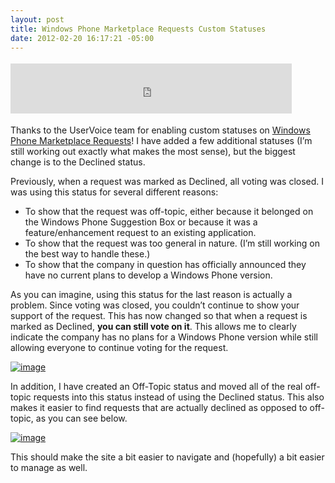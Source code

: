 ```yaml
---
layout: post
title: Windows Phone Marketplace Requests Custom Statuses
date: 2012-02-20 16:17:21 -05:00
---
```


<div class="wlWriterHeaderFooter" style="float:none; margin:0px; padding:4px 0px 4px 0px;"><iframe src="http://www.facebook.com/widgets/like.php?href=http://geekswithblogs.net/sdorman/archive/2012/02/20/windows-phone-marketplace-requests-custom-statuses.aspx" scrolling="no" frameborder="0" style="border:none; width:450px; height:80px"></iframe></div>

Thanks to the UserVoice team for enabling custom statuses on [Windows Phone Marketplace Requests](http://wprequests.uservoice.com/)! I have added a few additional statuses (I’m still working out exactly what makes the most sense), but the biggest change is to the Declined status.

Previously, when a request was marked as Declined, all voting was closed. I was using this status for several different reasons:

*   To show that the request was off-topic, either because it belonged on the Windows Phone Suggestion Box or because it was a feature/enhancement request to an existing application.
*   To show that the request was too general in nature. (I’m still working on the best way to handle these.)
*   To show that the company in question has officially announced they have no current plans to develop a Windows Phone version.  

As you can imagine, using this status for the last reason is actually a problem. Since voting was closed, you couldn’t continue to show your support of the request. This has now changed so that when a request is marked as Declined, **you can still vote on it**. This allows me to clearly indicate the company has no plans for a Windows Phone version while still allowing everyone to continue voting for the request.

[![image](http://gwb.blob.core.windows.net/sdorman/Windows-Live-Writer/8ad908ebec6f_E201/image_thumb.png "image")](http://gwb.blob.core.windows.net/sdorman/Windows-Live-Writer/8ad908ebec6f_E201/image_2.png)

In addition, I have created an Off-Topic status and moved all of the real off-topic requests into this status instead of using the Declined status. This also makes it easier to find requests that are actually declined as opposed to off-topic, as you can see below.

[![image](http://gwb.blob.core.windows.net/sdorman/Windows-Live-Writer/8ad908ebec6f_E201/image_thumb_2.png "image")](http://gwb.blob.core.windows.net/sdorman/Windows-Live-Writer/8ad908ebec6f_E201/image_6.png)

This should make the site a bit easier to navigate and (hopefully) a bit easier to manage as well.
